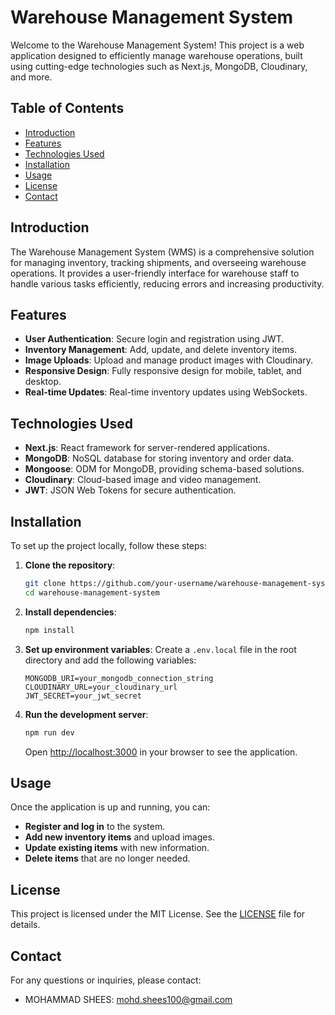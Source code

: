 # Warehouse Management System

Welcome to the Warehouse Management System! This project is a web application designed to efficiently manage warehouse operations, built using cutting-edge technologies such as Next.js, MongoDB, Cloudinary, and more.

## Table of Contents

- [Introduction](#introduction)
- [Features](#features)
- [Technologies Used](#technologies-used)
- [Installation](#installation)
- [Usage](#usage)
- [License](#license)
- [Contact](#contact)

## Introduction

The Warehouse Management System (WMS) is a comprehensive solution for managing inventory, tracking shipments, and overseeing warehouse operations. It provides a user-friendly interface for warehouse staff to handle various tasks efficiently, reducing errors and increasing productivity.

## Features

- **User Authentication**: Secure login and registration using JWT.
- **Inventory Management**: Add, update, and delete inventory items.
- **Image Uploads**: Upload and manage product images with Cloudinary.
- **Responsive Design**: Fully responsive design for mobile, tablet, and desktop.
- **Real-time Updates**: Real-time inventory updates using WebSockets.

## Technologies Used

- **Next.js**: React framework for server-rendered applications.
- **MongoDB**: NoSQL database for storing inventory and order data.
- **Mongoose**: ODM for MongoDB, providing schema-based solutions.
- **Cloudinary**: Cloud-based image and video management.
- **JWT**: JSON Web Tokens for secure authentication.

## Installation

To set up the project locally, follow these steps:

1. **Clone the repository**:
    ```bash
    git clone https://github.com/your-username/warehouse-management-system.git
    cd warehouse-management-system
    ```

2. **Install dependencies**:
    ```bash
    npm install
    ```

3. **Set up environment variables**:
    Create a `.env.local` file in the root directory and add the following variables:
    ```plaintext
    MONGODB_URI=your_mongodb_connection_string
    CLOUDINARY_URL=your_cloudinary_url
    JWT_SECRET=your_jwt_secret
    ```

4. **Run the development server**:
    ```bash
    npm run dev
    ```
    Open [http://localhost:3000](http://localhost:3000) in your browser to see the application.

## Usage

Once the application is up and running, you can:

- **Register and log in** to the system.
- **Add new inventory items** and upload images.
- **Update existing items** with new information.
- **Delete items** that are no longer needed.

## License

This project is licensed under the MIT License. See the [LICENSE](LICENSE) file for details.

## Contact

For any questions or inquiries, please contact:

- MOHAMMAD SHEES: [mohd.shees100@gmail.com](mailto:mohd.shees100@gmail.com)

